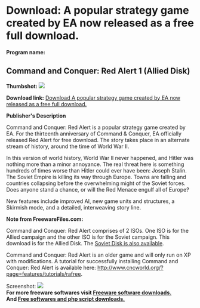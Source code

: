 # Download: A popular strategy game created by EA now released as a free full download.

**Program name:**

## Command and Conquer: Red Alert 1 (Allied Disk)

  
**Thumbshot:** ![](http://www.freewarefiles.com/screenshot/cncredalert1_md.jpg)   
  
**Download link:** [Download A popular strategy game created by EA now released as a free full download.](http://freesoftwares.boysofts.com/Command-And-Conquer-Red-Alert_program_44782.html)  
  


**Publisher's Description**  
  


Command and Conquer: Red Alert is a popular strategy game created by EA. For the thirteenth anniversary of Command & Conquer, EA officially released Red Alert for free download. The story takes place in an alternate stream of history, around the time of World War II. 

In this version of world history, World War II never happened, and Hitler was nothing more than a minor annoyance. The real threat here is something hundreds of times worse than Hitler could ever have been: Joseph Stalin. The Soviet Empire is killing its way through Europe. Towns are falling and countries collapsing before the overwhelming might of the Soviet forces. Does anyone stand a chance, or will the Red Menace engulf all of Europe? 

New features include improved AI, new game units and structures, a Skirmish mode, and a detailed, interweaving story line.

**Note from FreewareFiles.com:**

Command and Conquer: Red Alert comprises of 2 ISOs. One ISO is for the Allied campaign and the other ISO is for the Soviet campaign. This download is for the Allied Disk. The [Soviet Disk is also available](http://www.freewarefiles.com/Command-and-Conquer-Red-Alert-1-Soviet-Disk_program_58247.html).

Command and Conquer: Red Alert is an older game and will only run on XP with modifications. A tutorial for successfully installing Command and Conquer: Red Alert is available here: <http://www.cncworld.org/?page=features/tutorials/rafree>.

  
  
Screenshot: ![](http://www.freewarefiles.com/screenshot/cncredalert1.jpg)   
**For more freeware softwares visit [Freeware software downloads.](http://freesoftwares.boysofts.com/)**   
**And [Free softwares and php script downloads.](http://www.boysofts.com/)**
